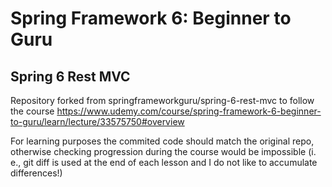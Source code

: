 # Spring Framework 6: Beginner to Guru
## Spring 6 Rest MVC

Repository forked from springframeworkguru/spring-6-rest-mvc to follow the course https://www.udemy.com/course/spring-framework-6-beginner-to-guru/learn/lecture/33575750#overview

For learning purposes the commited code should match the original repo, otherwise checking progression during the course would be impossible (i. e., git diff is used at the end of each lesson and I do not like to accumulate differences!)
